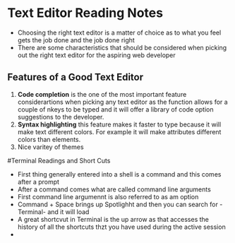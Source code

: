 # Text Editor Reading Notes
- Choosing the right text editor is a matter of choice as to what you feel gets the job done and the job done right
- There are some characteristics that should be considered when picking out the right text editor for the aspiring web developer
## __Features of a Good Text Editor__ 
1. **Code completion** is the one of the most important feature considerartions when picking any text editor as the function allows for a couple of nkeys to be typed and it will offer a library of code option suggestions to the developer. 
2. **Syntax highlighting** this feature makes it faster to type because it will make text different colors. For example it will make attributes different colors than elements. 
3. Nice varitey of themes 

#Terminal Readings and Short Cuts
- First thing generally entered into a shell is a command and this comes after a prompt
- After a command comes what are called command line arguments
- First command line argumennt is also referred to as am option   
- Command + Space brings up Spotlighht and then you can search for -Terminal- and it will load
- A great shortcvut in Terminal is the up arrow as that accesses the history of all the    shortcuts thzt you have used during the active session
- 
